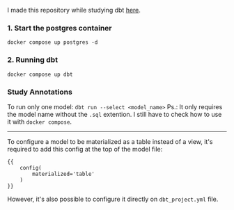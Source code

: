 I made this repository while studying dbt [here](https://courses.getdbt.com/courses/take/fundamentals/).

### 1. Start the postgres container

`docker compose up postgres -d`

### 2. Running dbt

`docker compose up dbt`

### Study Annotations

To run only one model:
`dbt run --select <model_name>`
Ps.: It only requires the model name without the `.sql` extention.
I still have to check how to use it with `docker compose`.

---

To configure a model to be materialized as a table instead of a view, it's required to add this config at the top of the model file:
```
{{
    config(
        materialized='table'
    )
}}
```

However, it's also possible to configure it directly on `dbt_project.yml` file.